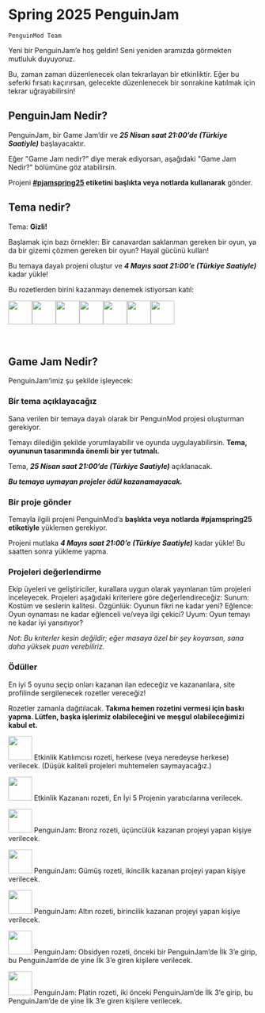 # Spring 2025 PenguinJam

<!-- Try not to touch the ```host or ```collab sections, they are direct user links -->
<!-- You should translate ```warning sections though. -->
```host
PenguinMod Team
```

Yeni bir PenguinJam’e hoş geldin! Seni yeniden aramızda görmekten mutluluk duyuyoruz.

Bu, zaman zaman düzenlenecek olan tekrarlayan bir etkinliktir. Eğer bu seferki fırsatı kaçırırsan, gelecekte düzenlenecek bir sonrakine katılmak için tekrar uğrayabilirsin!

## PenguinJam Nedir?
PenguinJam, bir Game Jam’dir ve ***25 Nisan saat 21:00’de (Türkiye Saatiyle)*** başlayacaktır.

Eğer "Game Jam nedir?" diye merak ediyorsan, aşağıdaki "Game Jam Nedir?" bölümüne göz atabilirsin.

Projeni **[#pjamspring25](/search?q=%pjamspring25) etiketini başlıkta veya notlarda kullanarak** gönder.

## Tema nedir?
Tema: **Gizli!**

Başlamak için bazı örnekler: Bir canavardan saklanman gereken bir oyun, ya da bir gizemi çözmen gereken bir oyun? Hayal gücünü kullan!

Bu temaya dayalı projeni oluştur ve ***4 Mayıs saat 21:00’e (Türkiye Saatiyle)*** kadar yükle!

Bu rozetlerden birini kazanmayı denemek istiyorsan katıl:
<div style="display:flex;flex-direction:row">
    <img src="https://penguinmod.com/badges/participant.png" width="48"></img>
    <img src="https://penguinmod.com/badges/eventwinner.png" width="48"></img>
    <img src="https://penguinmod.com/badges/penguinjambronze.png" width="48"></img>
    <img src="https://penguinmod.com/badges/penguinjamsilver.png" width="48"></img>
    <img src="https://penguinmod.com/badges/penguinjamgold.png" width="48"></img>
    <img src="https://penguinmod.com/badges/penguinjamobsidian.png" width="48"></img>
    <img src="https://penguinmod.com/badges/penguinjamplatinum.png" width="48"></img>
</div>
<br></br>

## Game Jam Nedir?
PenguinJam’imiz şu şekilde işleyecek:

### Bir tema açıklayacağız
Sana verilen bir temaya dayalı olarak bir PenguinMod projesi oluşturman gerekiyor.

Temayı dilediğin şekilde yorumlayabilir ve oyunda uygulayabilirsin. **Tema, oyununun tasarımında önemli bir yer tutmalı.**

Tema, ***25 Nisan saat 21:00’de (Türkiye Saatiyle)*** açıklanacak.

***Bu temaya uymayan projeler ödül kazanamayacak.***

### Bir proje gönder
Temayla ilgili projeni PenguinMod’a **başlıkta veya notlarda #pjamspring25 etiketiyle** yüklemen gerekiyor.

Projeni mutlaka ***4 Mayıs saat 21:00’e (Türkiye Saatiyle)*** kadar yükle! Bu saatten sonra yükleme yapma.

### Projeleri değerlendirme
Ekip üyeleri ve geliştiriciler, kurallara uygun olarak yayınlanan tüm projeleri inceleyecek. Projeleri aşağıdaki kriterlere göre değerlendireceğiz:
Sunum: Kostüm ve seslerin kalitesi.
Özgünlük: Oyunun fikri ne kadar yeni?
Eğlence: Oyun oynaması ne kadar eğlenceli ve/veya ilgi çekici?
Uyum: Oyun temayı ne kadar iyi yansıtıyor?

*Not: Bu kriterler kesin değildir; eğer masaya özel bir şey koyarsan, sana daha yüksek puan verebiliriz.*

### Ödüller
En iyi 5 oyunu seçip onları kazanan ilan edeceğiz ve kazananlara, site profilinde sergilenecek rozetler vereceğiz!

Rozetler zamanla dağıtılacak. **Takıma hemen rozetini vermesi için baskı yapma. Lütfen, başka işlerimiz olabileceğini ve meşgul olabileceğimizi kabul et.**

<img src="https://penguinmod.com/badges/participant.png" width="48"></img>
Etkinlik Katılımcısı rozeti, herkese (veya neredeyse herkese) verilecek. (Düşük kaliteli projeleri muhtemelen saymayacağız.)

<img src="https://penguinmod.com/badges/eventwinner.png" width="48"></img>
Etkinlik Kazananı rozeti, En İyi 5 Projenin yaratıcılarına verilecek.

<img src="https://penguinmod.com/badges/penguinjambronze.png" width="48"></img>
PenguinJam: Bronz rozeti, üçüncülük kazanan projeyi yapan kişiye verilecek.

<img src="https://penguinmod.com/badges/penguinjamsilver.png" width="48"></img>
PenguinJam: Gümüş rozeti, ikincilik kazanan projeyi yapan kişiye verilecek.

<img src="https://penguinmod.com/badges/penguinjamgold.png" width="48"></img>
PenguinJam: Altın rozeti, birincilik kazanan projeyi yapan kişiye verilecek.

<img src="https://penguinmod.com/badges/penguinjamobsidian.png" width="48"></img>
PenguinJam: Obsidyen rozeti, önceki bir PenguinJam’de İlk 3’e girip, bu PenguinJam’de de yine İlk 3’e giren kişilere verilecek.

<img src="https://penguinmod.com/badges/penguinjamplatinum.png" width="48"></img>
PenguinJam: Platin rozeti, iki önceki PenguinJam’de İlk 3’e girip, bu PenguinJam’de de yine İlk 3’e giren kişilere verilecek.
